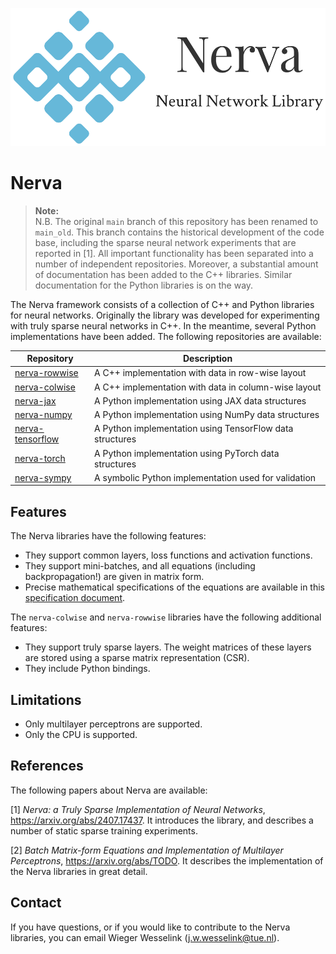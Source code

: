 ![Nerva Logo](images/nerva-logo.png)
# Nerva

> **Note:**  
> N.B. The original `main` branch of this repository has been renamed to `main_old`. This branch contains the historical development of the code base, including the sparse neural network experiments that are reported in [1]. All important functionality has been separated into a number of independent repositories. Moreover, a substantial amount of documentation has been added to the C++ libraries. Similar documentation for the Python libraries is on the way.

The Nerva framework consists of a collection of C++ and Python libraries for neural networks. Originally the library was developed for experimenting with truly sparse neural networks in C++. In the meantime, several Python implementations have been added. The following repositories are available:

| Repository                                                      | Description                                              |
|-----------------------------------------------------------------|----------------------------------------------------------|
| [nerva-rowwise](https://github.com/wiegerw/nerva-rowwise)       | A C++ implementation with data in row-wise layout        |
| [nerva-colwise](https://github.com/wiegerw/nerva-colwise)       | A C++ implementation with data in column-wise layout     |
| [nerva-jax](https://github.com/wiegerw/nerva-jax)               | A Python implementation using JAX data structures        |
| [nerva-numpy](https://github.com/wiegerw/nerva-numpy)           | A Python implementation using NumPy data structures      |
| [nerva-tensorflow](https://github.com/wiegerw/nerva-tensorflow) | A Python implementation using TensorFlow data structures |
| [nerva-torch](https://github.com/wiegerw/nerva-torch)           | A Python implementation using PyTorch data structures    |
| [nerva-sympy](https://github.com/wiegerw/nerva-sympy)           | A symbolic Python implementation used for validation     |

## Features
The Nerva libraries have the following features:
* They support common layers, loss functions and activation functions.
* They support mini-batches, and all equations (including backpropagation!) are given in matrix form.
* Precise mathematical specifications of the equations are available in this [specification document](https://wiegerw.github.io/nerva-rowwise/pdf/nerva-library-specifications.pdf). 

The `nerva-colwise` and `nerva-rowwise` libraries have the following additional features:
* They support truly sparse layers. The weight matrices of these layers are stored using a sparse matrix representation (CSR).
* They include Python bindings.

## Limitations
* Only multilayer perceptrons are supported.
* Only the CPU is supported.

## References
The following papers about Nerva are available:

[1] *Nerva: a Truly Sparse Implementation of Neural Networks*,  https://arxiv.org/abs/2407.17437. It introduces the library, and describes a number of static sparse training experiments.

[2] *Batch Matrix-form Equations and Implementation
of Multilayer Perceptrons*, https://arxiv.org/abs/TODO. It describes the implementation of the Nerva libraries in great detail.

## Contact
If you have questions, or if you would like to contribute to the Nerva libraries, you can email Wieger Wesselink (j.w.wesselink@tue.nl).
